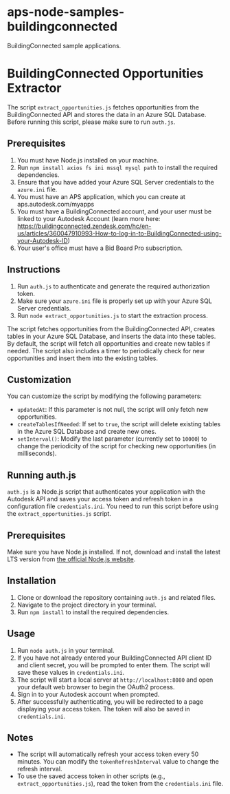 # aps-node-samples-buildingconnected
BuildingConnected sample applications.

# BuildingConnected Opportunities Extractor

The script `extract_opportunities.js` fetches opportunities from the BuildingConnected API and stores the data in an Azure SQL Database. Before running this script, please make sure to run `auth.js`.

## Prerequisites

1. You must have Node.js installed on your machine.
2. Run `npm install axios fs ini mssql mysql path` to install the required dependencies.
3. Ensure that you have added your Azure SQL Server credentials to the `azure.ini` file.
4. You must have an APS application, which you can create at aps.autodesk.com/myapps
5. You must have a BuildingConnected account, and your user must be linked to your Autodesk Account (learn more here: https://buildingconnected.zendesk.com/hc/en-us/articles/360047910993-How-to-log-in-to-BuildingConnected-using-your-Autodesk-ID)
6. Your user's office must have a Bid Board Pro subscription.

## Instructions

1. Run `auth.js` to authenticate and generate the required authorization token.
2. Make sure your `azure.ini` file is properly set up with your Azure SQL Server credentials.
3. Run `node extract_opportunities.js` to start the extraction process.

The script fetches opportunities from the BuildingConnected API, creates tables in your Azure SQL Database, and inserts the data into these tables. By default, the script will fetch all opportunities and create new tables if needed. The script also includes a timer to periodically check for new opportunities and insert them into the existing tables.

## Customization

You can customize the script by modifying the following parameters:

- `updatedAt`: If this parameter is not null, the script will only fetch new opportunities.
- `createTablesIfNeeded`: If set to `true`, the script will delete existing tables in the Azure SQL Database and create new ones.
- `setInterval()`: Modify the last parameter (currently set to `10000`) to change the periodicity of the script for checking new opportunities (in milliseconds).

## Running auth.js

`auth.js` is a Node.js script that authenticates your application with the Autodesk API and saves your access token and refresh token in a configuration file `credentials.ini`. You need to run this script before using the `extract_opportunities.js` script.

## Prerequisites

Make sure you have Node.js installed. If not, download and install the latest LTS version from [the official Node.js website](https://nodejs.org/).

## Installation

1. Clone or download the repository containing `auth.js` and related files.
2. Navigate to the project directory in your terminal.
3. Run `npm install` to install the required dependencies.

## Usage

1. Run `node auth.js` in your terminal.
2. If you have not already entered your BuildingConnected API client ID and client secret, you will be prompted to enter them. The script will save these values in `credentials.ini`.
3. The script will start a local server at `http://localhost:8080` and open your default web browser to begin the OAuth2 process.
4. Sign in to your Autodesk account when prompted.
5. After successfully authenticating, you will be redirected to a page displaying your access token. The token will also be saved in `credentials.ini`.

## Notes

- The script will automatically refresh your access token every 50 minutes. You can modify the `tokenRefreshInterval` value to change the refresh interval.
- To use the saved access token in other scripts (e.g., `extract_opportunities.js`), read the token from the `credentials.ini` file.
